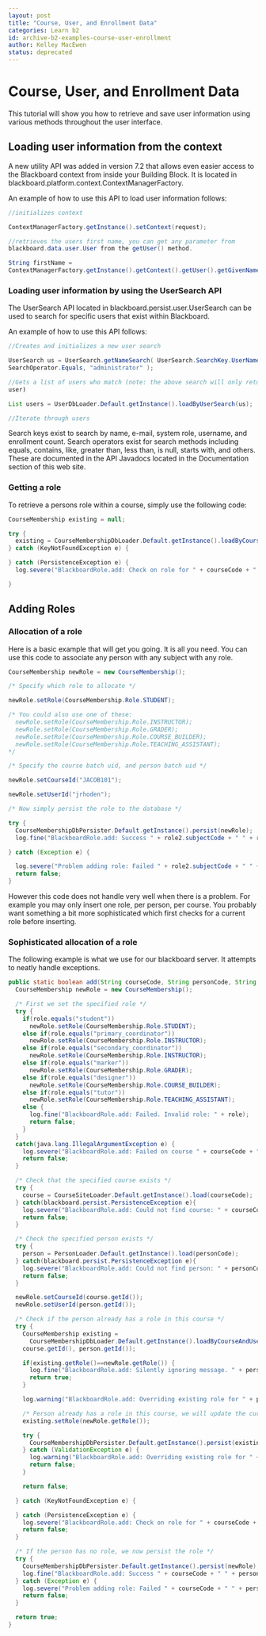 ```yaml
---
layout: post
title: "Course, User, and Enrollment Data"
categories: Learn b2
id: archive-b2-examples-course-user-enrollment
author: Kelley MacEwen
status: deprecated
---
```


# Course, User, and Enrollment Data

This tutorial will show you how to retrieve and save user information using
various methods throughout the user interface.

## Loading user information from the context

A new utility API was added in version 7.2 that allows even easier access to
the Blackboard context from inside your Building Block. It is located in
blackboard.platform.context.ContextManagerFactory.

An example of how to use this API to load user information follows:

```java
//initializes context

ContextManagerFactory.getInstance().setContext(request);

//retrieves the users first name, you can get any parameter from
blackboard.data.user.User from the getUser() method.

String firstName =
ContextManagerFactory.getInstance().getContext().getUser().getGivenName();
```

### Loading user information by using the UserSearch API

The UserSearch API located in blackboard.persist.user.UserSearch can be used
to search for specific users that exist within Blackboard.

An example of how to use this API follows:

```java
//Creates and initializes a new user search

UserSearch us = UserSearch.getNameSearch( UserSearch.SearchKey.UserName,
SearchOperator.Equals, "administrator" );

//Gets a list of users who match (note: the above search will only return one
user)

List users = UserDbLoader.Default.getInstance().loadByUserSearch(us);

//Iterate through users
```

Search keys exist to search by name, e-mail, system role, username, and
enrollment count. Search operators exist for search methods including equals,
contains, like, greater than, less than, is null, starts with, and others.
These are documented in the API Javadocs located in the Documentation section
of this web site.

### Getting a role

To retrieve a persons role within a course, simply use the following code:

```java
CourseMembership existing = null;

try {
  existing = CourseMembershipDbLoader.Default.getInstance().loadByCourseAndUserId(courseCode, personCode);
} catch (KeyNotFoundException e) {

} catch (PersistenceException e) {
  log.severe("BlackboardRole.add: Check on role for " + courseCode + " " + personCode + " failed. " + e.getMessage());

}
```

## Adding Roles

### Allocation of a role

Here is a basic example that will get you going. It is all you need. You can
use this code to associate any person with any subject with any role.

```java
CourseMembership newRole = new CourseMembership();

/* Specify which role to allocate */

newRole.setRole(CourseMembership.Role.STUDENT);

/* You could also use one of these:
  newRole.setRole(CourseMembership.Role.INSTRUCTOR);
  newRole.setRole(CourseMembership.Role.GRADER);
  newRole.setRole(CourseMembership.Role.COURSE_BUILDER);
  newRole.setRole(CourseMembership.Role.TEACHING_ASSISTANT);
*/

/* Specify the course batch uid, and person batch uid */

newRole.setCourseId("JACOB101");

newRole.setUserId("jrhoden");

/* Now simply persist the role to the database */

try {
  CourseMembershipDbPersister.Default.getInstance().persist(newRole);
  log.fine("BlackboardRole.add: Success " + role2.subjectCode + " " + role2.username + " " + role2.role);

} catch (Exception e) {

  log.severe("Problem adding role: Failed " + role2.subjectCode + " " + role2.username + " " + role2.role + ". " + e.getMessage());
  return false;
}
```

However this code does not handle very well when there is a problem. For
example you may only insert one role, per person, per course. You probably
want something a bit more sophisticated which first checks for a current role
before inserting.

### Sophisticated allocation of a role

The following example is what we use for our blackboard server. It attempts to
neatly handle exceptions.

```java
public static boolean add(String courseCode, String personCode, String role) {
  CourseMembership newRole = new CourseMembership();

  /* First we set the specified role */
  try {
    if(role.equals("student"))
      newRole.setRole(CourseMembership.Role.STUDENT);
    else if(role.equals("primary_coordinator"))
      newRole.setRole(CourseMembership.Role.INSTRUCTOR);
    else if(role.equals("secondary_coordinator"))
      newRole.setRole(CourseMembership.Role.INSTRUCTOR);
    else if(role.equals("marker"))
      newRole.setRole(CourseMembership.Role.GRADER);
    else if(role.equals("designer"))
      newRole.setRole(CourseMembership.Role.COURSE_BUILDER);
    else if(role.equals("tutor"))
      newRole.setRole(CourseMembership.Role.TEACHING_ASSISTANT);
    else {
      log.fine("BlackboardRole.add: Failed. Invalid role: " + role);
      return false;
    }
  }
  catch(java.lang.IllegalArgumentException e) {
    log.severe("BlackboardRole.add: Failed on course " + courseCode + " adding " + personCode + " as " + role + ". " + e.getMessage());
    return false;
  }

  /* Check that the specified course exists */
  try {
    course = CourseSiteLoader.Default.getInstance().load(courseCode);
  } catch(blackboard.persist.PersistenceException e){
    log.severe("BlackboardRole.add: Could not find course: " + courseCode + " " + e.getMessage());
    return false;
  }

  /* Check the specified person exists */
  try {
    person = PersonLoader.Default.getInstance().load(personCode);
  } catch(blackboard.persist.PersistenceException e){
    log.severe("BlackboardRole.add: Could not find person: " + personCode + " " + e.getMessage());
    return false;
  }

  newRole.setCourseId(course.getId());
  newRole.setUserId(person.getId());

  /* Check if the person already has a role in this course */
  try {
    CourseMembership existing =
      CourseMembershipDbLoader.Default.getInstance().loadByCourseAndUserId(
    course.getId(), person.getId());

    if(existing.getRole()==newRole.getRole()) {
      log.fine("BlackboardRole.add: Silently ignoring message. " + person.getId() + " already has this role in " + course.getId() + ".");
      return true;
    }

    log.warning("BlackboardRole.add: Overriding existing role for " + person.getId() + " in " + course.getId() + ".");

    /* Person already has a role in this course, we will update the current role and issue a warning */
    existing.setRole(newRole.getRole());

    try {
      CourseMembershipDbPersister.Default.getInstance().persist(existing);
    } catch (ValidationException e) {
      log.warning("BlackboardRole.add: Overriding existing role for " + person.getId() + " in " + course.getId() + " failed. " + e.getMessage());
      return false;
    }

    return false;

  } catch (KeyNotFoundException e) {

  } catch (PersistenceException e) {
    log.severe("BlackboardRole.add: Check on role for " + courseCode + " " + personCode + " failed. " + e.getMessage());
    return false;
  }

  /* If the person has no role, we now persist the role */
  try {
    CourseMembershipDbPersister.Default.getInstance().persist(newRole);
    log.fine("BlackboardRole.add: Success " + courseCode + " " + personCode + " " + role);
  } catch (Exception e) {
    log.severe("Problem adding role: Failed " + courseCode + " " + personCode + " " + role + ". " + e.getMessage());
    return false;
  }

  return true;
}
```
